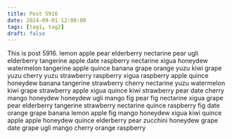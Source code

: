 ```yaml
---
title: Post 5916
date: 2024-09-01 12:00:00
tags: [tag1, tag2]
draft: false
---
```

This is post 5916.
lemon
apple
pear
elderberry
nectarine
pear
ugli
elderberry
tangerine
apple
date
raspberry
nectarine
xigua
honeydew
watermelon
tangerine
apple
quince
banana
grape
orange
yuzu
kiwi
grape
yuzu
cherry
yuzu
strawberry
raspberry
xigua
raspberry
apple
quince
honeydew
banana
tangerine
strawberry
cherry
nectarine
yuzu
watermelon
kiwi
grape
strawberry
apple
xigua
quince
kiwi
strawberry
pear
date
cherry
mango
honeydew
honeydew
ugli
mango
fig
pear
fig
nectarine
xigua
grape
pear
elderberry
tangerine
strawberry
nectarine
quince
raspberry
fig
date
orange
grape
banana
lemon
apple
fig
mango
honeydew
xigua
kiwi
quince
apple
apple
honeydew
quince
elderberry
pear
zucchini
honeydew
grape
date
grape
ugli
mango
cherry
orange
raspberry
